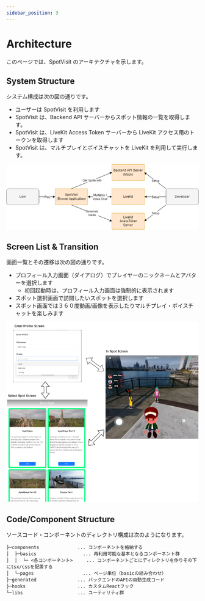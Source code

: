 ```yaml
---
sidebar_position: 3
---
```


# Architecture

このページでは、SpotVisit のアーキテクチャを示します。

## System Structure

システム構成は次の図の通りです。

- ユーザーは SpotVisit を利用します
- SpotVisit は、Backend API サーバーからスポット情報の一覧を取得します。
- SpotVisit は、LiveKit Access Token サーバーから LiveKit アクセス用のトークンを取得します
- SpotVisit は、マルチプレイとボイスチャットを LiveKit を利用して実行します。

![system-structure](../img/system-structure.drawio.png)

## Screen List & Transition

画面一覧とその遷移は次の図の通りです。

- プロフィール入力画面（ダイアログ）でプレイヤーのニックネームとアバターを選択します
  - 初回起動時は、プロフィール入力画面は強制的に表示されます
- スポット選択画面で訪問したいスポットを選択します
- スポット画面では３６０度動画/画像を表示したりマルチプレイ・ボイスチャットを楽しみます

![screen-transition](../img/screen-transition.drawio.png)

## Code/Component Structure

ソースコード・コンポーネントのディレクトリ構成は次のようになります。

```
├─components              ... コンポーネントを格納する
│  ├─basics                 ... 再利用可能な基本となるコンポーネント群
│  │  └─ <各コンポーネント>     ... コンポーネントごとにディレクトリを作りその下にtsx/cssを配置する
│  └─pages                  ... ページ単位（basicの組み合わせ）
├─generated               ... バックエンドのAPIの自動生成コード
├─hooks                   ... カスタムReactフック
└─libs                    ... ユーティリティ群
```
